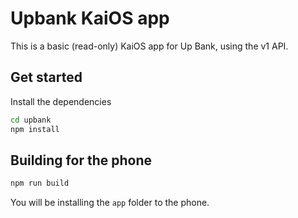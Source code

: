 # Upbank KaiOS app

This is a basic (read-only) KaiOS app for Up Bank, using the v1 API.

## Get started

Install the dependencies

```bash
cd upbank
npm install
```

## Building for the phone

```bash
npm run build
```

You will be installing the `app` folder to the phone.
